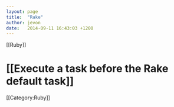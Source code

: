 ```yaml
---
layout: page
title:  "Rake"
author: jevon
date:   2014-09-11 16:43:03 +1200
---
```


[[Ruby]]

# [[Execute a task before the Rake default task]]

[[Category:Ruby]]